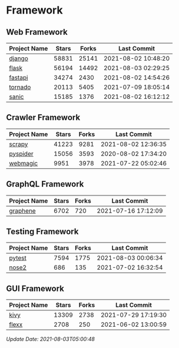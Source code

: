 # Framework

## Web Framework
| Project Name | Stars | Forks | Last Commit |
| ------------ | ----- | ----- | ----------- |
| [django](https://github.com/django/django) | 58831 | 25141 | 2021-08-02 10:48:20 |
| [flask](https://github.com/pallets/flask) | 56194 | 14492 | 2021-08-03 02:29:25 |
| [fastapi](https://github.com/tiangolo/fastapi) | 34274 | 2430 | 2021-08-02 14:54:26 |
| [tornado](https://github.com/tornadoweb/tornado) | 20113 | 5405 | 2021-07-09 18:05:14 |
| [sanic](https://github.com/sanic-org/sanic) | 15185 | 1376 | 2021-08-02 16:12:12 |

## Crawler Framework
| Project Name | Stars | Forks | Last Commit |
| ------------ | ----- | ----- | ----------- |
| [scrapy](https://github.com/scrapy/scrapy) | 41223 | 9281 | 2021-08-02 12:36:35 |
| [pyspider](https://github.com/binux/pyspider) | 15056 | 3593 | 2020-08-02 17:34:20 |
| [webmagic](https://github.com/code4craft/webmagic) | 9951 | 3978 | 2021-07-22 05:02:46 |

## GraphQL Framework
| Project Name | Stars | Forks | Last Commit |
| ------------ | ----- | ----- | ----------- |
| [graphene](https://github.com/graphql-python/graphene) | 6702 | 720 | 2021-07-16 17:12:09 |

## Testing Framework
| Project Name | Stars | Forks | Last Commit |
| ------------ | ----- | ----- | ----------- |
| [pytest](https://github.com/pytest-dev/pytest) | 7594 | 1775 | 2021-08-03 00:06:34 |
| [nose2](https://github.com/nose-devs/nose2) | 686 | 135 | 2021-07-02 16:32:54 |

## GUI Framework
| Project Name | Stars | Forks | Last Commit |
| ------------ | ----- | ----- | ----------- |
| [kivy](https://github.com/kivy/kivy) | 13309 | 2738 | 2021-07-29 17:19:30 |
| [flexx](https://github.com/flexxui/flexx) | 2708 | 250 | 2021-06-02 13:00:59 |

*Update Date: 2021-08-03T05:00:48*